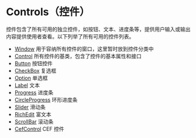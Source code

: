 # Controls（控件）

控件包含了所有可用的独立控件，如按钮、文本、进度条等，提供用户输入或输出内容提供使用者查看。以下列举了所有可用的控件列表。

 - [Window](Window.md) 用于容纳所有控件的窗口，这里暂时放到控件分类中
 - [Control](Control.md) 所有控件的基类，包含了控件的基本属性和接口
 - [Button](Button.md) 按钮控件
 - [CheckBox](CheckBox.md) 复选框
 - [Option](Option.md) 单选框
 - [Label](Label.md) 文本
 - [Progress](Progress.md) 进度条
 - [CircleProgress](CircleProgress.md) 环形进度条
 - [Slider](Slider.md) 滑动条
 - [RichEdit](RichEdit.md) 富文本
 - [ScrollBar](ScrollBar.md) 滚动条
 - [CefControl](CefControl.md) CEF 控件
